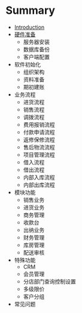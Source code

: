 # Summary

* [Introduction](README.md)
* [硬件准备](ying-jian-zhun-bei.md)
  * 服务器安装
  * 数据库备份
  * 客户端配置
* 软件初始化
  * 组织架构
  * 资料准备
  * 期初建账
* 业务流程
  * 进货流程
  * 销售流程
  * 调拨流程
  * 费用报销流程
  * 付款申请流程
  * 返修保修流程
  * 售后物流流程
  * 项目管理流程
  * 借入流程
  * 借出流程
  * 内部入库流程
  * 内部出库流程
* 模块功能
  * 销售业务
  * 进货业务
  * 商务管理
  * 收款台
  * 出纳业务
  * 财务管理
  * 库房管理
  * 配送审核
* 特殊功能
  * CRM
  * 会员管理
  * 分店部门查询控制设置
  * 多级限价
  * 客户分组
* 常见问题

